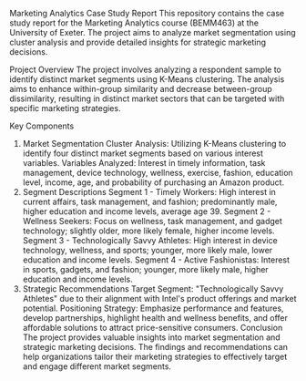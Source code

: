 Marketing Analytics Case Study Report
This repository contains the case study report for the Marketing Analytics course (BEMM463) at the University of Exeter. The project aims to analyze market segmentation using cluster analysis and provide detailed insights for strategic marketing decisions.

Project Overview
The project involves analyzing a respondent sample to identify distinct market segments using K-Means clustering. The analysis aims to enhance within-group similarity and decrease between-group dissimilarity, resulting in distinct market sectors that can be targeted with specific marketing strategies.

Key Components
1. Market Segmentation
Cluster Analysis: Utilizing K-Means clustering to identify four distinct market segments based on various interest variables.
Variables Analyzed: Interest in timely information, task management, device technology, wellness, exercise, fashion, education level, income, age, and probability of purchasing an Amazon product.
2. Segment Descriptions
Segment 1 - Timely Workers: High interest in current affairs, task management, and fashion; predominantly male, higher education and income levels, average age 39.
Segment 2 - Wellness Seekers: Focus on wellness, task management, and gadget technology; slightly older, more likely female, higher income levels.
Segment 3 - Technologically Savvy Athletes: High interest in device technology, wellness, and sports; younger, more likely male, lower education and income levels.
Segment 4 - Active Fashionistas: Interest in sports, gadgets, and fashion; younger, more likely male, higher education and income levels.
3. Strategic Recommendations
Target Segment: "Technologically Savvy Athletes" due to their alignment with Intel's product offerings and market potential.
Positioning Strategy: Emphasize performance and features, develop partnerships, highlight health and wellness benefits, and offer affordable solutions to attract price-sensitive consumers.
Conclusion
The project provides valuable insights into market segmentation and strategic marketing decisions. The findings and recommendations can help organizations tailor their marketing strategies to effectively target and engage different market segments.
